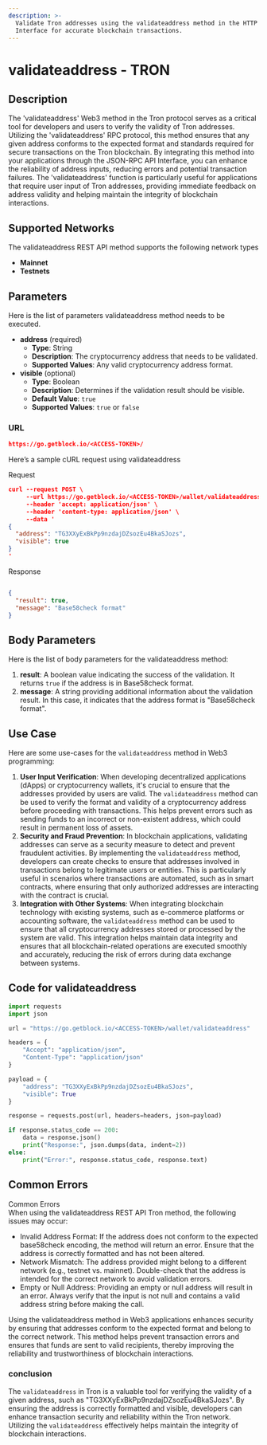 ```yaml
---
description: >-
  Validate Tron addresses using the validateaddress method in the HTTP REST API
  Interface for accurate blockchain transactions.
---
```


# validateaddress - TRON

## Description

The 'validateaddress' Web3 method in the Tron protocol serves as a critical tool for developers and users to verify the validity of Tron addresses. Utilizing the 'validateaddress' RPC protocol, this method ensures that any given address conforms to the expected format and standards required for secure transactions on the Tron blockchain. By integrating this method into your applications through the JSON-RPC API Interface, you can enhance the reliability of address inputs, reducing errors and potential transaction failures. The 'validateaddress' function is particularly useful for applications that require user input of Tron addresses, providing immediate feedback on address validity and helping maintain the integrity of blockchain interactions.

## Supported Networks

The validateaddress REST API method supports the following network types

* **Mainnet**
* **Testnets**

## Parameters

Here is the list of parameters validateaddress method needs to be executed.

* **address** (required)
  * **Type**: String
  * **Description**: The cryptocurrency address that needs to be validated.
  * **Supported Values**: Any valid cryptocurrency address format.
* **visible** (optional)
  * **Type**: Boolean
  * **Description**: Determines if the validation result should be visible.
  * **Default Value**: `true`
  * **Supported Values**: `true` or `false`

### URL

```json
https://go.getblock.io/<ACCESS-TOKEN>/
```

Here’s a sample cURL request using validateaddress

Request

```json
curl --request POST \
     --url https://go.getblock.io/<ACCESS-TOKEN>/wallet/validateaddress \
     --header 'accept: application/json' \
     --header 'content-type: application/json' \
     --data '
{
  "address": "TG3XXyExBkPp9nzdajDZsozEu4BkaSJozs",
  "visible": true
}
'
```

Response

```json

{
  "result": true,
  "message": "Base58check format"
}
```

## Body Parameters

Here is the list of body parameters for the validateaddress method:

1. **result**: A boolean value indicating the success of the validation. It returns `true` if the address is in Base58check format.
2. **message**: A string providing additional information about the validation result. In this case, it indicates that the address format is "Base58check format".

## Use Case

Here are some use-cases for the `validateaddress` method in Web3 programming:

1. **User Input Verification**: When developing decentralized applications (dApps) or cryptocurrency wallets, it's crucial to ensure that the addresses provided by users are valid. The `validateaddress` method can be used to verify the format and validity of a cryptocurrency address before proceeding with transactions. This helps prevent errors such as sending funds to an incorrect or non-existent address, which could result in permanent loss of assets.
2. **Security and Fraud Prevention**: In blockchain applications, validating addresses can serve as a security measure to detect and prevent fraudulent activities. By implementing the `validateaddress` method, developers can create checks to ensure that addresses involved in transactions belong to legitimate users or entities. This is particularly useful in scenarios where transactions are automated, such as in smart contracts, where ensuring that only authorized addresses are interacting with the contract is crucial.
3. **Integration with Other Systems**: When integrating blockchain technology with existing systems, such as e-commerce platforms or accounting software, the `validateaddress` method can be used to ensure that all cryptocurrency addresses stored or processed by the system are valid. This integration helps maintain data integrity and ensures that all blockchain-related operations are executed smoothly and accurately, reducing the risk of errors during data exchange between systems.

## Code for validateaddress

```python
import requests
import json

url = "https://go.getblock.io/<ACCESS-TOKEN>/wallet/validateaddress"

headers = {
    "Accept": "application/json",
    "Content-Type": "application/json"
}

payload = {
    "address": "TG3XXyExBkPp9nzdajDZsozEu4BkaSJozs",
    "visible": True
}

response = requests.post(url, headers=headers, json=payload)

if response.status_code == 200:
    data = response.json()
    print("Response:", json.dumps(data, indent=2))
else:
    print("Error:", response.status_code, response.text)
```

## Common Errors

Common Errors\
When using the validateaddress REST API Tron method, the following issues may occur:

* Invalid Address Format: If the address does not conform to the expected base58check encoding, the method will return an error. Ensure that the address is correctly formatted and has not been altered.
* Network Mismatch: The address provided might belong to a different network (e.g., testnet vs. mainnet). Double-check that the address is intended for the correct network to avoid validation errors.
* Empty or Null Address: Providing an empty or null address will result in an error. Always verify that the input is not null and contains a valid address string before making the call.

Using the validateaddress method in Web3 applications enhances security by ensuring that addresses conform to the expected format and belong to the correct network. This method helps prevent transaction errors and ensures that funds are sent to valid recipients, thereby improving the reliability and trustworthiness of blockchain interactions.

### conclusion

The `validateaddress` in Tron is a valuable tool for verifying the validity of a given address, such as "TG3XXyExBkPp9nzdajDZsozEu4BkaSJozs". By ensuring the address is correctly formatted and visible, developers can enhance transaction security and reliability within the Tron network. Utilizing the `validateaddress` effectively helps maintain the integrity of blockchain interactions.
